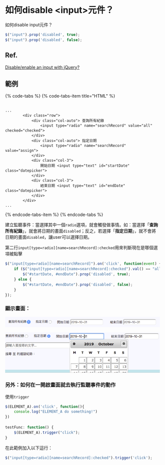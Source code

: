 # 如何disable &lt;input&gt;元件？

如何disable input元件？

```javascript
$("input").prop('disabled', true);
$("input").prop('disabled', false);
```

## Ref.

[Disable/enable an input with jQuery?](https://stackoverflow.com/questions/1414365/disable-enable-an-input-with-jquery)

## 範例

{% code-tabs %}
{% code-tabs-item title="HTML" %}
```markup

...
        <div class="row">
            <div class="col-auto"> 查詢所有紀錄 
                <input type="radio" name="searchRecord" value="all" checked="checked">  
            </div>
            <div class="col-auto"> 指定日期
                <input type="radio" name="searchRecord" value="assign">
            </div>
            <div class="col-3">
                開始日期 <input type="text" id="startDate" class="datepicker">
            </div>
            <div class="col-3">
                結束日期 <input type="text" id="endDate" class="datepicker">
            </div>
        </div>
...
```
{% endcode-tabs-item %}
{% endcode-tabs %}

建立監聽事件：當選擇其中一個`radio`選項，就會觸發做事情。如：當選擇「**查詢所有紀錄**」，就會將日期的畫面`disabled`；反之，若選擇「**指定日期**」，就不會將日期的畫面`disabled`，讓user可以選擇日期。

第二行`input[type=radio][name=searchRecord]:checked`用來判斷現在是哪個選項被點擊

```javascript
$("input[type=radio][name=searchRecord]").on('click', function(event) {
    if ($("input[type=radio][name=searchRecord]:checked").val() == "all") {
        $("#startDate, #endDate").prop('disabled', true);
    } else {
        $("#startDate, #endDate").prop('disabled', false);
    }
});
```

### 顯示畫面：

![&#x65E5;&#x671F;&#x7684;&#x756B;&#x9762;&#x88AB;disabled](../.gitbook/assets/ying-mu-kuai-zhao-20191031-shang-wu-11.49.00.png)

![&#x65E5;&#x671F;&#x7684;&#x756B;&#x9762;&#x88AB;&#x958B;&#x555F;](../.gitbook/assets/ying-mu-kuai-zhao-20191031-shang-wu-11.49.08%20%281%29.png)

### 另外：如何在一開啟畫面就去執行監聽事件的動作

使用`trigger`

```javascript
$(ELEMENT_A).on('click', function(){
    console.log("ELEMENT_A do something!")
})

testFunc: function() {
    $(ELEMENT_A).trigger("click");
}
```

在此範例加入以下這行：

```javascript
$("input[type=radio][name=searchRecord]:checked").trigger('click');
```

